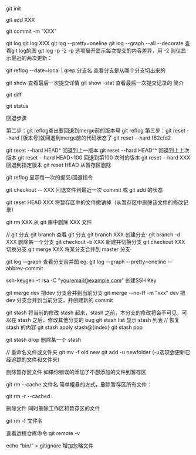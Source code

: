 ﻿git init

git add XXX

git commit -m "XXX"


git log
git log XXX
git log --pretty=oneline
git log --graph --all --decorate
	查看git log的图
git log -p -2
	-p 选项展开显示每次提交的内容差异，用 -2 则仅显示最近的两次更新：

git reflog --date=local | grep 分支名
	查看分支是从哪个分支切出来的


git show	查看最后一次提交详情
git show -stat	查看最后一次提交记录的  简介


git diff


git status

回退步骤

第二步：git reflog查出要回退到merge前的版本号
	git reflog
第三步：git reset --hard [版本号]就回退到merge前的代码状态了
	git reset --hard f82cfd2

git reset --hard HEAD^		回退到上一版本
git reset --hard HEAD^^		回退到上上次版本
git reset --hard HEAD~100		回退到第100 次时的版本
git reset --hard XXX			回退到指定版本
git reset HEAD <file>		从暂存区删除

git reflog				显示每一次的提交/回退指令


git checkout -- XXX			回退文件到最近一次 commit 或 git add 的状态

git reset HEAD XXX			将暂存区中的文件撤销掉（从暂存区中删除该文件的修改记录）

git rm XXX				从 git 库中删除 XXX 文件

// git 分支
git branch				查看 git 分支
git branch XXX				创建分支·
git branch -d XXX			删除某一个分支
git checkout -b XXX			新建并切换分支
git checkout XXX			切换分支
git merge XXX				将某分支合并到 master 分支·


git log --graph				查看分支合并图
	eg:  git log --graph --pretty=oneline --abbrev-commit

ssh-keygen -t rsa -C "youremail@example.com"	创建SSH Key

git merge dev				把dev 分支合并到当前分支
git merge --no-ff -m "xxx" dev		把dev 分支合并到当前分支，并创建新的 commit


git stash				将当前的修改 stash 起来，stash 之前，本分支的修改将会不可见，可以在 stash 之后，修改其他分支的 bug
git stash list				显示 stash 列表
// 恢复 stash 的内容
git stash apply stash@{index}
git stash pop

git stash drop				删除某一个 stash

// 重命名文件或文件夹
git mv -f old new
git add -u newfolder (-u选项会更新已经追踪的文件和文件夹)



删除暂存区文件
如果你错误的添加了不想添加的文件到暂存区

git rm --cache 文件名
简单粗暴的方式，删除暂存区所有文件：

git rm -r --cached .

删除文件
同时删除工作区和暂存区的文件

git rm -f 文件名

查看远程仓库命令
git remote -v

echo “bin/” >.gitignore		增加忽略文件